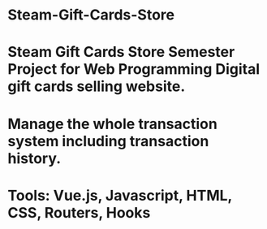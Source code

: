 # Steam-Gift-Cards-Store
# Steam Gift Cards Store Semester Project for Web Programming Digital gift cards selling website. 
# Manage the whole transaction system including transaction history. 

# Tools:   Vue.js, Javascript, HTML, CSS, Routers, Hooks
